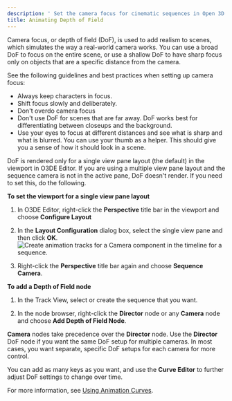 ```yaml
---
description: ' Set the camera focus for cinematic sequences in Open 3D Engine. '
title: Animating Depth of Field
---
```


Camera focus, or depth of field (DoF), is used to add realism to scenes, which simulates the way a real-world camera works. You can use a broad DoF to focus on the entire scene, or use a shallow DoF to have sharp focus only on objects that are a specific distance from the camera.

See the following guidelines and best practices when setting up camera focus:
+ Always keep characters in focus.
+ Shift focus slowly and deliberately.
+ Don't overdo camera focus
+ Don't use DoF for scenes that are far away. DoF works best for differentiating between closeups and the background.
+ Use your eyes to focus at different distances and see what is sharp and what is blurred. You can use your thumb as a helper. This should give you a sense of how it should look in a scene.

DoF is rendered only for a single view pane layout (the default) in the viewport in O3DE Editor. If you are using a multiple view pane layout and the sequence camera is not in the active pane, DoF doesn't render. If you need to set this, do the following.

**To set the viewport for a single view pane layout**

1. In O3DE Editor, right-click the **Perspective** title bar in the viewport and choose **Configure Layout**

1. In the **Layout Configuration** dialog box, select the single view pane and then click **OK**.
![Create animation tracks for a Camera component in the timeline for a sequence.](/images/shared/cinematics-cameras-focus-layout-configuration.png)

1. Right-click the **Perspective** title bar again and choose **Sequence Camera**.

**To add a Depth of Field node**

1. In the Track View, select or create the sequence that you want.

1. In the node browser, right-click the **Director** node or any **Camera** node and choose **Add Depth of Field Node**.

**Camera** nodes take precedence over the **Director** node. Use the **Director** DoF node if you want the same DoF setup for multiple cameras. In most cases, you want separate, specific DoF setups for each camera for more control.

You can add as many keys as you want, and use the ****Curve Editor**** to further adjust DoF settings to change over time.

For more information, see [Using Animation Curves](/docs/user-guide/visualization/cinematics/track-view/editor-animation-curves.md).
